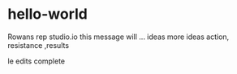 # hello-world
Rowans rep
studio.io this message will ...
ideas more ideas action, resistance ,results

le edits complete
